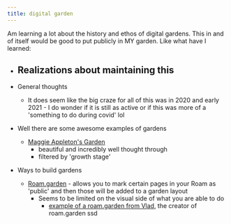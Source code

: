 ```yaml
---
title: digital garden
---
```


Am  learning a lot about the history and ethos of digital gardens. This in and of itself would be good to put publicly in MY garden. Like what have I learned: 

- Realizations about maintaining this
    - 

- General thoughts 
    - It does seem like the big craze for all of this was in 2020 and early 2021 - I do wonder if it is still as active or if this was more of a 'something to do during covid' lol
- Well there are some awesome examples of gardens 
    - [Maggie Appleton's Garden](https://maggieappleton.com/garden) 
        - beautiful and incredibly well thought through
        - filtered by 'growth stage' 
- Ways to build gardens 
    - [Roam.garden](https://roam.garden/) - allows you to mark certain pages in your Roam as 'public' and then those will be added to a garden layout
        - Seems to be limited on the visual side of what you are able to do 
            -  [example of a roam.garden from Vlad](https://vlad.roam.garden/), the creator of roam.garden 
ssd